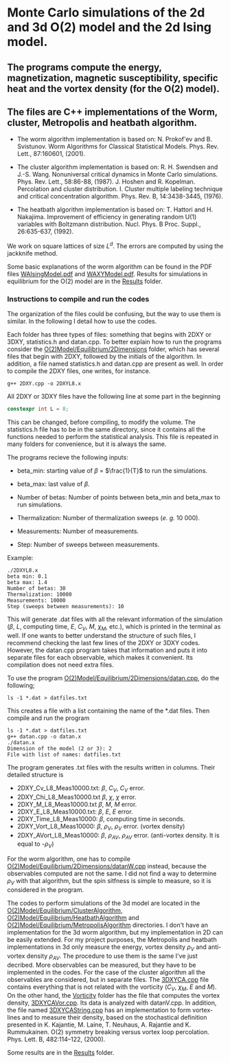 # Monte Carlo simulations of the 2d and 3d O(2) model and the 2d Ising model.
## The programs compute the energy, magnetization, magnetic susceptibility, specific heat and the vortex density (for the O(2) model). 
## The files are C++ implementations of the Worm, cluster, Metropolis and heatbath algorithm. 

* The worm algorithm implementation is based on: N. Prokof'ev and B. Svistunov. Worm Algorithms for Classical Statistical Models. Phys. Rev. Lett., 87:160601, (2001).

* The cluster algorithm implementation is based on: R. H. Swendsen and J.-S. Wang. Nonuniversal critical dynamics in Monte Carlo simulations. Phys. Rev. Lett., 58:86-88, (1987). J. Hoshen and R. Kopelman. Percolation and cluster distribution. I. Cluster multiple labeling technique and critical concentration algorithm. Phys. Rev. B, 14:3438-3445, (1976).

* The heatbath algorithm implementation is based on: T. Hattori and H. Nakajima. Improvement of efficiency in generating random U(1) variables with Boltzmann distribution. Nucl. Phys. B Proc. Suppl., 26:635-637, (1992).

We work on square lattices of size $L^d$. The errors are computed by using the jackknife method.

Some basic explanations of the worm algorithm can be found in the PDF files [WAIsingModel.pdf](WAIsingModel.pdf) and [WAXYModel.pdf](WAXYModel.pdf).
Results for simulations in equilibrium for the O(2) model are in the [Results](O(2)Model/Results) folder.

### Instructions to compile and run the codes

The organization of the files could be confusing, but the way to use them is similar. In the following I detail how to use the codes. 

Each folder has three types of files: something that begins with 2DXY or 3DXY, statistics.h and datan.cpp. To better explain how to run the programs consider the [O(2)Model/Equilibrium/2Dimensions](O(2)Model/Equilibrium/2Dimensions) folder, which has several files that begin with 2DXY, followed by the initials of the algorithm. In addition, a file named statistics.h and datan.cpp are present as well. In order to compile the 2DXY files, one writes, for instance.
```console
g++ 2DXY.cpp -o 2DXYL8.x
```
All 2DXY or 3DXY files have the following line at some part in the beginning
```cpp
constexpr int L = 8; 
```
This can be changed, before compiling, to modify the volume. The statistics.h file has to be in the same directory, since it contains all the functions needed to perform the statistical analysis. This file is repeated in many folders for convenience, but it is always the same.

The programs recieve the following inputs: 

* beta_min: starting value of $\beta$ = $\frac{1}{T}$ to run the simulations.

* beta_max: last value of $\beta$.

* Number of betas: Number of points between beta_min and beta_max to run simulations.

* Thermalization: Number of thermalization sweeps (*e. g.* 10 000).

* Measurements: Number of measurements.

* Step: Number of sweeps between measurements. 

Example:
```console
./2DXYL8.x
beta min: 0.1
beta max: 1.4
Number of betas: 30
Thermalization: 10000
Measurements: 10000
Step (sweeps between measurements): 10
``` 

This will generate .dat files with all the relevant information of the simulation ($\beta$, $L$, computing time, $E$, $C_V$, $M$, $\chi_M$, etc.), which is printed in the terminal as well. If one wants to better understand the structure of such files, I recommend checking the last few lines of the 2DXY or 3DXY codes. However, the datan.cpp program takes that information and puts it into separate files for each observable, which makes it convenient. Its compilation does not need extra files.

To use the program [O(2)Model/Equilibrium/2Dimensions/datan.cpp](O(2)Model/Equilibrium/2Dimensions/datan.cpp), do the following;
```console
ls -1 *.dat > datfiles.txt 
``` 
This creates a file with a list containing the name of the *.dat files. Then compile and run the program
```console
ls -1 *.dat > datfiles.txt
g++ datan.cpp -o datan.x
./datan.x
Dimension of the model (2 or 3): 2
File with list of names: datfiles.txt
``` 
The program generates .txt files with the results written in columns. Their detailed structure is

* 2DXY_Cv_L8_Meas10000.txt: $\beta$, $C_V$, $C_V$ error.
* 2DXY_Chi_L8_Meas10000.txt $\beta$, $\chi$, $\chi$ error.
* 2DXY_M_L8_Meas10000.txt $\beta$, $M$, $M$ error.
* 2DXY_E_L8_Meas10000.txt: $\beta$, $E$, $E$ error.
* 2DXY_Time_L8_Meas10000: $\beta$, computing time in seconds.
* 2DXY_Vort_L8_Meas10000: $\beta$, $\rho_V$, $\rho_V$ error. (vortex density) 
* 2DXY_AVort_L8_Meas10000: $\beta$, $\rho_{AV}$, $\rho_{AV}$ error. (anti-vortex density. It is equal to -$\rho_V$) 

For the worm algorithm, one has to compile [O(2)Model/Equilibrium/2Dimensions/datanW.cpp](O(2)Model/Equilibrium/2Dimensions/datanW.cpp) instead, because the observables computed are not the same. I did not find a way to determine $\rho_V$ with that algorithm, but the spin sitfness is simple to measure, so it is considered in the program.

The codes to perform simulations of the 3d model are located in the [O(2)Model/Equilibrium/ClusterAlgorithm](O(2)Model/Equilibrium/ClusterAlgorithm), [O(2)Model/Equilibrium/HeatbathAlgorithm](O(2)Model/Equilibrium/ClusterAlgorithm) and [O(2)Model/Equilibrium/MetropolisAlgorithm](O(2)Model/Equilibrium/MetropolisAlgorithm) directories. I don't have an implementation for the 3d worm algorithm, but my implementation in 2D can be easily extended. For my project purposes, the Metropolis and heatbath implementations in 3d only measure the energy, vortex density $\rho_V$ and anti-vortex density $\rho_{AV}$. The procedure to use them is the same I've just decribed. More observables can be measured, but they have to be implemented in the codes. For the case of the cluster algorithm all the observables are considered, but in separate files. The [3DXYCA.cpp](O(2)Model/Equilibrium/ClusterAlgorithm/3DXYCA.cpp) file contains everything that is not related with the vorticity ($C_V$, $\chi_M$, $E$ and $M$). On the other hand, the [Vorticity](O(2)Model/Equilibrium/ClusterAlgorithm/Vorticity) folder has the file that computes the vortex density, [3DXYCAVor.cpp](O(2)Model/Equilibrium/ClusterAlgorithm/Vorticity/3DXYCAVor.cpp). Its data is analyzed with datanV.cpp. In addition, the file named [3DXYCAString.cpp](O(2)Model/Equilibrium/ClusterAlgorithm/Vorticity/3DXYCAString.cpp) has an implementation to form vortex-lines and to measure their density, based on the stochastical definition presented in K. Kajantie, M. Laine, T. Neuhaus, A. Rajantie and K. Rummukainen. O(2) symmetry breaking versus vortex loop percolation. Phys. Lett. B, 482:114–122, (2000).


Some results are in the [Results](O(2)Model/Results) folder.
